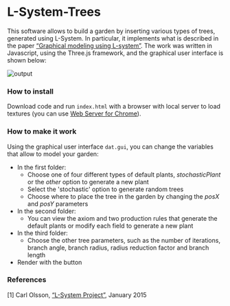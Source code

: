 # L-System-Trees
This software allows to build a garden by inserting various types of trees, generated using L-System.
In particular, it implements what is described in the paper [“Graphical modeling using L-system”](http://algorithmicbotany.org/papers/abop/abop-ch1.pdf).
The work was written in Javascript, using the Three.js framework, and the graphical user interface is shown below:

![output](https://github.com/loredeluca/L-System-Trees/blob/master/garden.gif)


### How to install
Download code and run `index.html` with a browser with local server to load textures (you can use [Web Server for Chrome](https://chrome.google.com/webstore/detail/web-server-for-chrome/ofhbbkphhbklhfoeikjpcbhemlocgigb)).

### How to make it work
Using the graphical user interface `dat.gui`, you can change the variables that allow to model your garden:
- In the first folder:
	- Choose one of four different types of default plants, _stochasticPlant_ or the _other_ option to generate a new plant
	- Select the 'stochastic' option to generate random trees
	- Choose where to place the tree in the garden by changing the _posX_ and _posY_ parameters
- In the second folder:
	- You can view the axiom and two production rules that generate the default plants or modify each field to generate a new plant
- In the third folder:
	- Choose the other tree parameters, such as the number of iterations, branch angle, branch radius, radius reduction factor and branch length
- Render with the button

### References
[1] Carl Olsson, [“L-System Project”](https://www.carl-olsson.com/project/l-system/), January 2015
